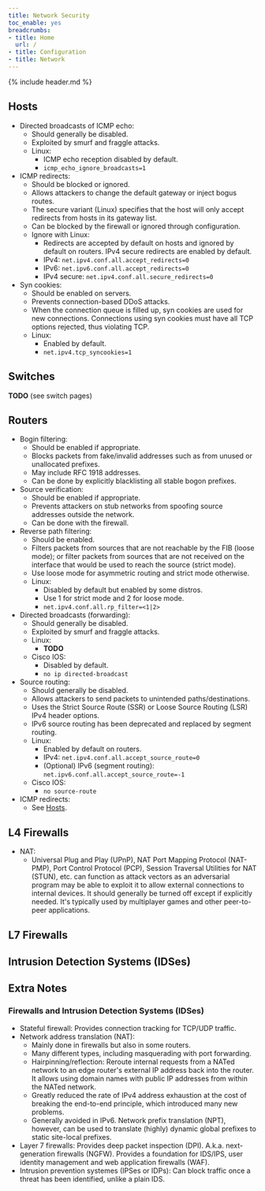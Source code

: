 ```yaml
---
title: Network Security
toc_enable: yes
breadcrumbs:
- title: Home
  url: /
- title: Configuration
- title: Network
---
```

{% include header.md %}

## Hosts

- Directed broadcasts of ICMP echo:
  - Should generally be disabled.
  - Exploited by smurf and fraggle attacks.
  - Linux:
    - ICMP echo reception disabled by default.
    - `icmp_echo_ignore_broadcasts=1`
- ICMP redirects:
  - Should be blocked or ignored.
  - Allows attackers to change the default gateway or inject bogus routes.
  - The secure variant (Linux) specifies that the host will only accept redirects from hosts in its gateway list.
  - Can be blocked by the firewall or ignored through configuration.
  - Ignore with Linux:
    - Redirects are accepted by default on hosts and ignored by default on routers. IPv4 secure redirects are enabled by default.
    - IPv4: `net.ipv4.conf.all.accept_redirects=0`
    - IPv6: `net.ipv6.conf.all.accept_redirects=0`
    - IPv4 secure: `net.ipv4.conf.all.secure_redirects=0`
- Syn cookies:
  - Should be enabled on servers.
  - Prevents connection-based DDoS attacks.
  - When the connection queue is filled up, syn cookies are used for new connections. Connections using syn cookies must have all TCP options rejected, thus violating TCP.
  - Linux:
    - Enabled by default.
    - `net.ipv4.tcp_syncookies=1`

## Switches

**TODO** (see switch pages)

## Routers

- Bogin filtering:
  - Should be enabled if appropriate.
  - Blocks packets from fake/invalid addresses such as from unused or unallocated prefixes.
  - May include RFC 1918 addresses.
  - Can be done by explicitly blacklisting all stable bogon prefixes.
- Source verification:
  - Should be enabled if appropriate.
  - Prevents attackers on stub networks from spoofing source addresses outside the network.
  - Can be done with the firewall.
- Reverse path filtering:
  - Should be enabled.
  - Filters packets from sources that are not reachable by the FIB (loose mode); or filter packets from sources that are not received on the interface that would be used to reach the source (strict mode).
  - Use loose mode for asymmetric routing and strict mode otherwise.
  - Linux:
    - Disabled by default but enabled by some distros.
    - Use 1 for strict mode and 2 for loose mode.
    - `net.ipv4.conf.all.rp_filter=<1|2>`
- Directed broadcasts (forwarding):
  - Should generally be disabled.
  - Exploited by smurf and fraggle attacks.
  - Linux:
    - **TODO**
  - Cisco IOS:
    - Disabled by default.
    - `no ip directed-broadcast`
- Source routing:
  - Should generally be disabled.
  - Allows attackers to send packets to unintended paths/destinations.
  - Uses the Strict Source Route (SSR) or Loose Source Routing (LSR) IPv4 header options.
  - IPv6 source routing has been deprecated and replaced by segment routing.
  - Linux:
    - Enabled by default on routers.
    - IPv4: `net.ipv4.conf.all.accept_source_route=0`
    - (Optional) IPv6 (segment routing): `net.ipv6.conf.all.accept_source_route=-1`
  - Cisco IOS:
    - `no source-route`
- ICMP redirects:
  - See [Hosts](#hosts).

## L4 Firewalls

- NAT:
  - Universal Plug and Play (UPnP), NAT Port Mapping Protocol (NAT-PMP), Port Control Protocol (PCP), Session Traversal Utilities for NAT (STUN), etc. can function as attack vectors as an adversarial program may be able to exploit it to allow external connections to internal devices. It should generally be turned off except if explicitly needed. It's typically used by multiplayer games and other peer-to-peer applications.

## L7 Firewalls

## Intrusion Detection Systems (IDSes)

## Extra Notes

### Firewalls and Intrusion Detection Systems (IDSes)

- Stateful firewall: Provides connection tracking for TCP/UDP traffic.
- Network address translation (NAT):
  - Mainly done in firewalls but also in some routers.
  - Many different types, including masquerading with port forwarding.
  - Hairpinning/reflection: Reroute internal requests from a NATed network to an edge router's external IP address back into the router. It allows using domain names with public IP addresses from within the NATed network.
  - Greatly reduced the rate of IPv4 address exhaustion at the cost of breaking the end-to-end principle, which introduced many new problems.
  - Generally avoided in IPv6. Network prefix translation (NPT), however, can be used to translate (highly) dynamic global prefixes to static site-local prefixes.
- Layer 7 firewalls: Provides deep packet inspection (DPI). A.k.a. next-generation firewalls (NGFW). Provides a foundation for IDS/IPS, user identity management and web application firewalls (WAF).
- Intrusion prevention systemes (IPSes or IDPs): Can block traffic once a threat has been identified, unlike a plain IDS.

